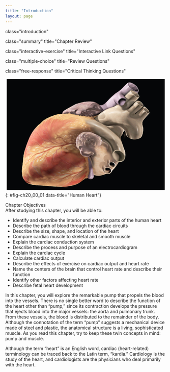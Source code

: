 ```yaml
---
title: "Introduction"
layout: page
---
```



<cnx-pi data-type="cnx.flag.introduction"> class="introduction" </cnx-pi>

<cnx-pi data-type="cnx.eoc">class="summary" title="Chapter Review"</cnx-pi>

<cnx-pi data-type="cnx.eoc">class="interactive-exercise" title="Interactive Link Questions"</cnx-pi>

<cnx-pi data-type="cnx.eoc">class="multiple-choice" title="Review Questions" </cnx-pi>

<cnx-pi data-type="cnx.eoc">class="free-response" title="Critical Thinking Questions"</cnx-pi>

 ![This photo shows a human heart.](../resources/2000_Human_Heart_Photo.jpg "This artist&#x2019;s conception of the human heart suggests a powerful engine&#x2014;not inappropriate for a muscular pump that keeps the body continually supplied with&#xA0;blood. (credit: Patrick J. Lynch)"){: #fig-ch20_00_01 data-title="Human Heart"}

<div data-type="note" class="chapter-objectives" markdown="1">
<div data-type="title">
Chapter Objectives
</div>
After studying this chapter, you will be able to:

* Identify and describe the interior and exterior parts of the human heart
* Describe the path of blood through the cardiac circuits
* Describe the size, shape, and location of the heart
* Compare cardiac muscle to skeletal and smooth muscle
* Explain the cardiac conduction system
* Describe the process and purpose of an electrocardiogram
* Explain the cardiac cycle
* Calculate cardiac output
* Describe the effects of exercise on cardiac output and heart rate
* Name the centers of the brain that control heart rate and describe their function
* Identify other factors affecting heart rate
* Describe fetal heart development

</div>

In this chapter, you will explore the remarkable pump that propels the blood into the vessels. There is no single better word to describe the function of the heart other than “pump,” since its contraction develops the pressure that ejects blood into the major vessels: the aorta and pulmonary trunk. From these vessels, the blood is distributed to the remainder of the body. Although the connotation of the term “pump” suggests a mechanical device made of steel and plastic, the anatomical structure is a living, sophisticated muscle. As you read this chapter, try to keep these twin concepts in mind: pump and muscle.

Although the term “heart” is an English word, cardiac (heart-related) terminology can be traced back to the Latin term, “kardia.” Cardiology is the study of the heart, and cardiologists are the physicians who deal primarily with the heart.

